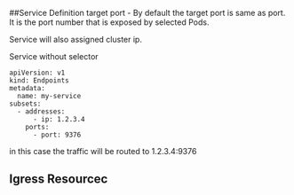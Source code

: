 
##Service Definition
target port - By default the target port is same as port. It is the port number that is exposed by selected Pods.

Service will also assigned cluster ip.

Service without selector

```
apiVersion: v1
kind: Endpoints
metadata:
  name: my-service
subsets:
  - addresses:
      - ip: 1.2.3.4
    ports:
      - port: 9376

```
in this case the traffic will be routed to 1.2.3.4:9376

## Igress Resourcec
